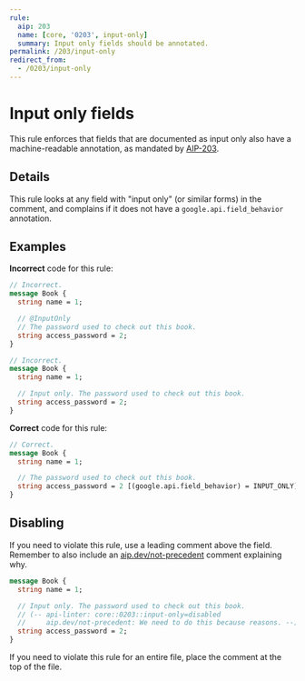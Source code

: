 ```yaml
---
rule:
  aip: 203
  name: [core, '0203', input-only]
  summary: Input only fields should be annotated.
permalink: /203/input-only
redirect_from:
  - /0203/input-only
---
```


# Input only fields

This rule enforces that fields that are documented as input only also have a
machine-readable annotation, as mandated by [AIP-203][].

## Details

This rule looks at any field with "input only" (or similar forms) in the
comment, and complains if it does not have a `google.api.field_behavior`
annotation.

## Examples

**Incorrect** code for this rule:

```proto
// Incorrect.
message Book {
  string name = 1;

  // @InputOnly
  // The password used to check out this book.
  string access_password = 2;
}
```

```proto
// Incorrect.
message Book {
  string name = 1;

  // Input only. The password used to check out this book.
  string access_password = 2;
}
```

**Correct** code for this rule:

```proto
// Correct.
message Book {
  string name = 1;

  // The password used to check out this book.
  string access_password = 2 [(google.api.field_behavior) = INPUT_ONLY];
}
```

## Disabling

If you need to violate this rule, use a leading comment above the field.
Remember to also include an [aip.dev/not-precedent][] comment explaining why.

```proto
message Book {
  string name = 1;

  // Input only. The password used to check out this book.
  // (-- api-linter: core::0203::input-only=disabled
  //     aip.dev/not-precedent: We need to do this because reasons. --)
  string access_password = 2;
}
```

If you need to violate this rule for an entire file, place the comment at the
top of the file.

[aip-203]: https://aip.dev/203
[aip.dev/not-precedent]: https://aip.dev/not-precedent
